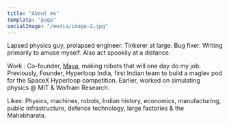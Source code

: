 ```yaml
---
title: "About me"
template: "page"
socialImage: "/media/image-2.jpg"
---
```


Lapsed physics guy, prolapsed engineer. Tinkerer at large. Bug fixer. Writing primarily to amuse myself. Also act spookily at a distance.

Work : Co-founder, [Maya](https://getmaya.co), making robots that will one day do my job. Previously, Founder, Hyperloop India, first Indian team to build a maglev pod for the SpaceX Hyperloop competition. Earlier, worked on simulating physics @ MIT & Wolfram Research.

Likes: Physics, machines, robots, Indian history, economics, manufacturing, public infrastructure, defence technology, large factories & the Mahabharata.

